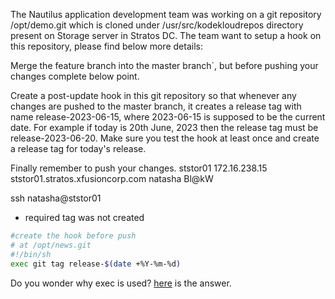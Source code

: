 The Nautilus application development team was working on a git repository /opt/demo.git which is cloned under /usr/src/kodekloudrepos directory present on Storage server in Stratos DC. The team want to setup a hook on this repository, please find below more details:



Merge the feature branch into the master branch`, but before pushing your changes complete below point.

Create a post-update hook in this git repository so that whenever any changes are pushed to the master branch, it creates a release tag with name release-2023-06-15, where 2023-06-15 is supposed to be the current date. For example if today is 20th June, 2023 then the release tag must be release-2023-06-20. Make sure you test the hook at least once and create a release tag for today's release.

Finally remember to push your changes.
ststor01	172.16.238.15	ststor01.stratos.xfusioncorp.com	natasha	Bl@kW

ssh natasha@ststor01

 - required tag was not created

```bash
#create the hook before push
# at /opt/news.git
#!/bin/sh
exec git tag release-$(date +%Y-%m-%d)
```

Do you wonder why exec is used? [here](https://stackoverflow.com/questions/63743238/why-is-exec-used-seemingly-unnecessarily-at-the-end-of-this-git-hook-sample/63746637#63746637) is the answer.
